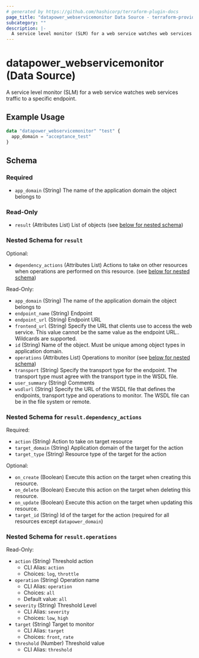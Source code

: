 ```yaml
---
# generated by https://github.com/hashicorp/terraform-plugin-docs
page_title: "datapower_webservicemonitor Data Source - terraform-provider-datapower"
subcategory: ""
description: |-
  A service level monitor (SLM) for a web service watches web services traffic to a specific endpoint.
---
```


# datapower_webservicemonitor (Data Source)

A service level monitor (SLM) for a web service watches web services traffic to a specific endpoint.

## Example Usage

```terraform
data "datapower_webservicemonitor" "test" {
  app_domain = "acceptance_test"
}
```

<!-- schema generated by tfplugindocs -->
## Schema

### Required

- `app_domain` (String) The name of the application domain the object belongs to

### Read-Only

- `result` (Attributes List) List of objects (see [below for nested schema](#nestedatt--result))

<a id="nestedatt--result"></a>
### Nested Schema for `result`

Optional:

- `dependency_actions` (Attributes List) Actions to take on other resources when operations are performed on this resource. (see [below for nested schema](#nestedatt--result--dependency_actions))

Read-Only:

- `app_domain` (String) The name of the application domain the object belongs to
- `endpoint_name` (String) Endpoint
- `endpoint_url` (String) Endpoint URL
- `frontend_url` (String) Specify the URL that clients use to access the web service. This value cannot be the same value as the endpoint URL.. Wildcards are supported.
- `id` (String) Name of the object. Must be unique among object types in application domain.
- `operations` (Attributes List) Operations to monitor (see [below for nested schema](#nestedatt--result--operations))
- `transport` (String) Specify the transport type for the endpoint. The transport type must agree with the transport type in the WSDL file.
- `user_summary` (String) Comments
- `wsdlurl` (String) Specify the URL of the WSDL file that defines the endpoints, transport type and operations to monitor. The WSDL file can be in the file system or remote.

<a id="nestedatt--result--dependency_actions"></a>
### Nested Schema for `result.dependency_actions`

Required:

- `action` (String) Action to take on target resource
- `target_domain` (String) Application domain of the target for the action
- `target_type` (String) Resource type of the target for the action

Optional:

- `on_create` (Boolean) Execute this action on the target when creating this resource.
- `on_delete` (Boolean) Execute this action on the target when deleting this resource.
- `on_update` (Boolean) Execute this action on the target when updating this resource.
- `target_id` (String) Id of the target for the action (required for all resources except `datapower_domain`)


<a id="nestedatt--result--operations"></a>
### Nested Schema for `result.operations`

Read-Only:

- `action` (String) Threshold action
  - CLI Alias: `action`
  - Choices: `log`, `throttle`
- `operation` (String) Operation name
  - CLI Alias: `operation`
  - Choices: `all`
  - Default value: `all`
- `severity` (String) Threshold Level
  - CLI Alias: `severity`
  - Choices: `low`, `high`
- `target` (String) Target to monitor
  - CLI Alias: `target`
  - Choices: `front`, `rate`
- `threshold` (Number) Threshold value
  - CLI Alias: `threshold`
